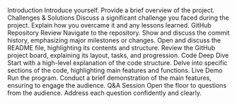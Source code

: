 Introduction
Introduce yourself.
Provide a brief overview of the project.
Challenges & Solutions
Discuss a significant challenge you faced during the project.
Explain how you overcame it and any lessons learned.
GitHub Repository Review
Navigate to the repository.
Show and discuss the commit history, emphasizing major milestones or changes.
Open and discuss the README file, highlighting its contents and structure.
Review the GitHub project board, explaining its layout, tasks, and progression.
Code Deep Dive
Start with a high-level explanation of the code structure.
Delve into specific sections of the code, highlighting main features and functions.
Live Demo
Run the program.
Conduct a brief demonstration of the main features, ensuring to engage the audience.
Q&A Session
Open the floor to questions from the audience.
Address each question confidently and clearly.